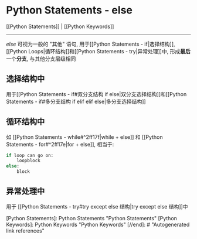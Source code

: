 # Python Statements - else

[[Python Statements]] | [[Python Keywords]]

---

*else* 可视为一般的 "其他" 语句, 用于[[Python Statements - if|选择结构]], [[Python Loops|循环结构]]和[[Python Statements - try|异常处理]]中, 形成**最后**一个**分支**, 与其他分支层级相同

## 选择结构中

用于[[Python Statements - if#双分支结构 if else|双分支选择结构]]和[[Python Statements - if#多分支结构 if elif elif else|多分支选择结构]]

## 循环结构中

如 [[Python Statements - while#^2ff17f|while + else]] 和 [[Python Statements - for#^2ff17e|for + else]], 相当于:

```py
if loop can go on:
    loopblock
else:
    block
```

## 异常处理中

用于 [[Python Statements - try#try except else 结构|try except else 结构]]中

[//begin]: # "Autogenerated link references for markdown compatibility"
[Python Statements]: Python Statements "Python Statements"
[Python Keywords]: Python Keywords "Python Keywords"
[//end]: # "Autogenerated link references"